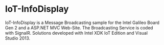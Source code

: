 # IoT-InfoDisplay
IoT-InfoDisplay is a Message Broadcasting sample for the Intel Galileo Board Gen 2 and a ASP.NET MVC Web-Site. The Broadcasting Service is coded with SignalR. Solutions developed with Intel XDK IoT Edition and Visual Studio 2013.
